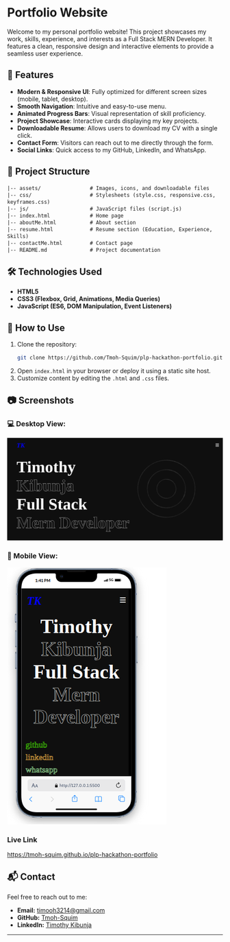 # Portfolio Website

Welcome to my personal portfolio website! This project showcases my work, skills, experience, and interests as a Full Stack MERN Developer. It features a clean, responsive design and interactive elements to provide a seamless user experience.

## 🚀 Features
- **Modern & Responsive UI**: Fully optimized for different screen sizes (mobile, tablet, desktop).
- **Smooth Navigation**: Intuitive and easy-to-use menu.
- **Animated Progress Bars**: Visual representation of skill proficiency.
- **Project Showcase**: Interactive cards displaying my key projects.
- **Downloadable Resume**: Allows users to download my CV with a single click.
- **Contact Form**: Visitors can reach out to me directly through the form.
- **Social Links**: Quick access to my GitHub, LinkedIn, and WhatsApp.

## 📂 Project Structure
```
|-- assets/                # Images, icons, and downloadable files
|-- css/                   # Stylesheets (style.css, responsive.css, keyframes.css)
|-- js/                    # JavaScript files (script.js)
|-- index.html             # Home page
|-- aboutMe.html           # About section
|-- resume.html            # Resume section (Education, Experience, Skills)
|-- contactMe.html         # Contact page
|-- README.md              # Project documentation
```

## 🛠️ Technologies Used
- **HTML5**
- **CSS3 (Flexbox, Grid, Animations, Media Queries)**
- **JavaScript (ES6, DOM Manipulation, Event Listeners)**

## 📜 How to Use
1. Clone the repository:
   ```sh
   git clone https://github.com/Tmoh-Squim/plp-hackathon-portfolio.git
   ```
2. Open `index.html` in your browser or deploy it using a static site host.
3. Customize content by editing the `.html` and `.css` files.

## 📷 Screenshots
### 💻 Desktop View:
![Desktop Screenshot](assets/desktop.png)
### 📱 Mobile View:
![Mobile Screenshot](assets/mobile.png)
### Live Link
https://tmoh-squim.github.io/plp-hackathon-portfolio

## 📬 Contact
Feel free to reach out to me:
- **Email:** timooh3214@gmail.com
- **GitHub:** [Tmoh-Squim](https://github.com/Tmoh-Squim)
- **LinkedIn:** [Timothy Kibunja](https://www.linkedin.com/in/timothy-kibunja-8789342a2)

---


